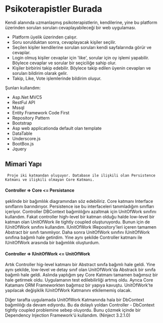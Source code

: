 # Psikoterapistler Burada
Kendi alanında uzmanlaşmış psikoterapistlerin, kendilerine, yine bu platform üzerinden sorulan soruları cevaplayabileceği bir web uygulaması.
* Platform üyelik üzerinden çalışır.
* Soru sorulduktan sonra, cevaplayacak kişiler seçilir.
* Seçilen kişiler kendilerine sorulan soruları kendi sayfalarında görür ve cevaplar.
* Login olmuş kişiler cevaplar için 'like', sorular için oy işlemi yapabilir. Böylece cevaplar ve sorular bir seçiciliğe sahip olur.
* Kişiler birbirini takip edebilir. Böylece takip edilen üyenin cevapları ve soruları bildirim olarak gelir.
* Takip, Like, Vote işlemlerinde bildirim oluşur.

Şunları kullandım:
  * Asp.Net MVC5
  * RestFul API
  * Mssql
  * Entity Framework Code First
  * Repository Pattern
  * Bootstrap
  * Asp web applicationda default olan template
  * DataTable
  * Underscore.js
  * BootBox.js
  * Jquery
  
  ## Mimari Yapı
     Proje iki katmandan oluşuyor. Database ile ilişkili olan Persistence Katmanı ve ilişkili olmayan Core Katmanı.
   #### Controller => Core <= Persistance 
   şeklinde bir bağımlılık diagramından söz edebiliriz. 
   Core katmanı Interface sınıflarını barındırıyor. Persistence ise bu interfaceleri tanımladığım sınıfları içeriyor.
   Controller DBContext bağımlılığını azaltmak için UnitOfWork sınıfını kullandım. 
   Fakat controller high-level bir katman olduğu halde low-level bir katman olan UnitOfWork ile tightly coupled oluşturuyordu. Bunun için de IUnitOfWork sınıfını kullandım. 
   IUnitOfWork IRepository'leri içeren tamamen Abstract bir sınıfı tanımlıyor. Daha sonra UnitOfWork sınıfını IUnitOfWork sınıfına bağımlı hale getirdim. Yine aynı şekilde Controller katmanı ile IUnitOfWork arasında bir bağımlılık oluşturdum.
   
   #### Controller => IUnitOfWork <= UnitOfWork

Artık Controller hig-level katmanı bir Abstract sınıfa bağımlı hale geldi. Yine aynı şekilde, low-level ve detay sınıf olan UnitOfWork'da Abstrack bir sınıfa bağımlı hale geldi. Aslında yaptığım şey Core Katmanı tamamen bağımsız bir hale getirmek oldu. Uygulamanın test edilebilirliği artmış oldu. Ayrıca Core Katamanı ORM Frameworkten bağımsız bir yapıya kavuştu. UnitOfWork'te yapılacak değişiklik IUnitOfWork Katmanını etkilememiş olacak.

Diğer tarafta uygulamada UnitOfWork Katmanında hala bir DbContext bağımlılığı da devam ediyordu. Bu da dolaylı yoldan Controller - DbContext tightly coupled problemine sebep oluyordu. Bunu çözmek içinde bir Dependency Injection Framework'ü kullandım. (Ninject 3.2.1.0)
   
